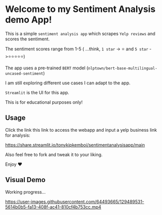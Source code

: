 # Welcome to my Sentiment Analysis demo App!

This is a simple `sentiment analysis app` which scrapes `Yelp reviews` and scores the sentiment. 

The sentiment scores range from 1-5 ( ...think, `1 star` -> ⭐ and `5 star` ->⭐⭐⭐⭐⭐)

The app uses a pre-trained `BERT` model (`nlptown/bert-base-multilingual-uncased-sentiment`)

I am still exploring different use cases I can adapt to the app.

`Streamlit` is the UI for this app.

This is for educational purposes only!

## Usage
Click the link this link to access the webapp and input a yelp business link for analysis:

https://share.streamlit.io/tonykipkemboi/sentimentanalysisapp/main

Also feel free to fork and tweak it to your liking.

Enjoy :heart:

## Visual Demo

Working progress...

https://user-images.githubusercontent.com/64493665/129489531-5614b0b5-fa13-408f-ac41-810cf4b753cc.mp4


